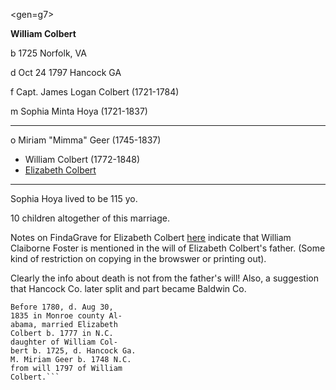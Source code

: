 <gen=g7>

<b>William Colbert</b>

b 1725 Norfolk, VA

d Oct 24 1797 Hancock GA

f Capt. James Logan Colbert (1721-1784)

m Sophia Minta Hoya (1721-1837)

<hr>

o Miriam "Mimma" Geer (1745-1837)

- William Colbert (1772-1848)
- [Elizabeth Colbert](../g7/elizabeth_colbert.md)

<hr>

Sophia Hoya lived to be 115 yo.

10 children altogether of this marriage.

Notes on FindaGrave for Elizabeth Colbert [here](https://www.findagrave.com/memorial/64608572/elizabeth-foster) indicate that William Claiborne Foster is mentioned in the will of Elizabeth Colbert's father.  (Some kind of restriction on copying in the browswer or printing out).

Clearly the info about death is not from the father's will!  Also, a suggestion that Hancock Co. later split and part became Baldwin Co.


```William Claiborne Foster b.
Before 1780, d. Aug 30,
1835 in Monroe county Al-
abama, married Elizabeth
Colbert b. 1777 in N.C.
daughter of William Col-
bert b. 1725, d. Hancock Ga.
M. Miriam Geer b. 1748 N.C.
from will 1797 of William
Colbert.```
